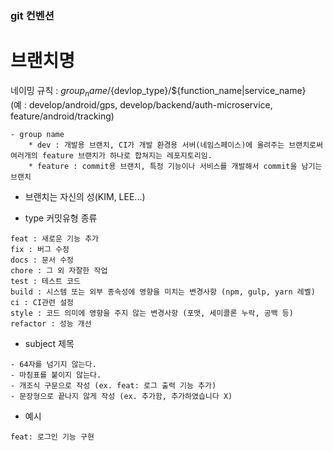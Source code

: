 ### git 컨벤션

# 브랜치명
네이밍 규칙 : ${group_name}/${devlop_type}/${function_name|service_name}  
(예 : develop/android/gps, develop/backend/auth-microservice, feature/android/tracking)


    - group name
        * dev : 개발용 브랜치, CI가 개발 환경용 서버(네임스페이스)에 올려주는 브랜치로써 여러개의 feature 브랜치가 하나로 합쳐지는 레포지토리임.
        * feature : commit용 브랜치, 특정 기능이나 서비스를 개발해서 commit을 남기는 브랜치

- 브랜치는 자신의 성(KIM, LEE...)

- type 커밋유형 종류
```
feat : 새로운 기능 추가
fix : 버그 수정
docs : 문서 수정
chore : 그 외 자잘한 작업
test : 테스트 코드
build : 시스템 또는 외부 종속성에 영향을 미치는 변경사항 (npm, gulp, yarn 레벨)
ci : CI관련 설정
style : 코드 의미에 영향을 주지 않는 변경사항 (포맷, 세미콜론 누락, 공백 등)
refactor : 성능 개선
```

- subject 제목
```
- 64자를 넘기지 않는다.
- 마침표를 붙이지 않는다.
- 개조식 구문으로 작성 (ex. feat: 로그 출력 기능 추가)
- 문장형으로 끝나지 않게 작성 (ex. 추가함, 추가하였습니다 X)
```

- 예시
```
feat: 로그인 기능 구현
```
